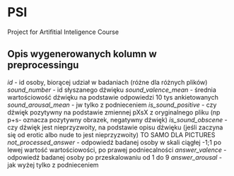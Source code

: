 # PSI
Project for Artifitial Inteligence Course

## Opis wygenerowanych kolumn w preprocessingu

*id* - id osoby, biorącej udział w badaniach (różne dla różnych plików)
*sound_number* - id słyszanego dźwięku
*sound_valence_mean* - średnia wartościowość dźwięku na podstawie odpowiedzi 10 tys ankietowanych
*sound_arousal_mean* - jw tylko z podnieceniem
*is_sound_positive* - czy dźwięk pozytywny na podstawie zmiennej pXsX z oryginalnego pliku (np p+s- oznacza pozytywny obrazek, negatywny dźwięk)
*is_sound_obscene* - czy dźwięk jest nieprzyzwoity, na podstawie opisu dźwięku (jeśli zaczyna się od erotic albo nude to jest nieprzyzwoity)
TO SAMO DLA PICTURES
*not_processed_answer* - odpowiedź badanej osoby w skali ciągłej -1;1 po lewej wartość wartościowości, po prawej podniecalności
*answer_valence* - odpowiedź badanej osoby po przeskalowaniu od 1 do 9 
*answer_arousal* - jak wyżej tylko z podnieceniem
